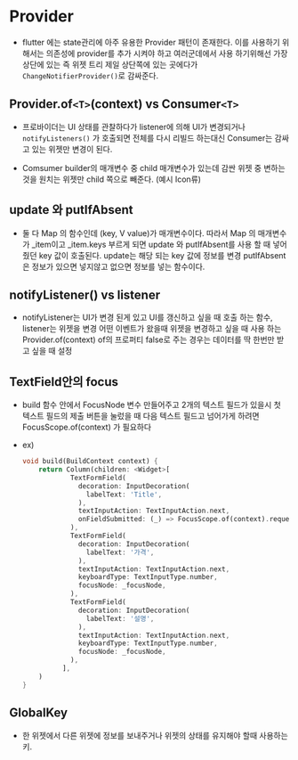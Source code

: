 # Provider
- flutter 에는 state관리에 아주 유용한 Provider 패턴이 존재한다. 이를 사용하기 위해서는 의존성에 provider를 추가 시켜야 하고 여러군데에서 사용 하기위해선 가장 상단에 있는 즉 위젯 트리 제일 상단쪽에 있는 곳에다가 `ChangeNotifierProvider()`로 감싸준다.

## Provider.of`<T>`(context) vs Consumer`<T>`
- 프로바이더는 UI 상태를 관찰하다가 listener에 의해 UI가 변경되거나 `notifyListeners()` 가 호출되면 전체를 다시 리빌드 하는대신 Consumer는 감싸고 있는 위젯만 변경이 된다.
  
- Comsumer builder의 매개변수 중 child 매개변수가 있는데 감싼 위젯 중 변하는것을 원치는 위젯만 child 쪽으로 빼준다. (예시 Icon류)

## update 와 putIfAbsent
- 둘 다 Map 의 함수인데 (key, V value)가 매개변수이다. 따라서 Map 의 매개변수가 _item이고 _item.keys 부르게 되면 update 와 putIfAbsent를 사용 할 때 넣어줬던 key 값이 호출된다. update는 해당 되는 key 값에 정보를 변경 putIfAbsent은 정보가 있으면 넣지않고 없으면 정보를 넣는 함수이다.

## notifyListener() vs listener
- notifyListener는 UI가 변경 된게 있고 UI를 갱신하고 싶을 때 호출 하는 함수, listener는 위젯을 변경 어떤 이벤트가 왔을때 위젯을 변경하고 싶을 때 사용 하는 Provider.of(context) of의 프로퍼티 false로 주는 경우는 데이터를 딱 한번만 받고 싶을 때 설정

## TextField안의 focus
- build 함수 안에서 FocusNode 변수 만들어주고 2개의 텍스트 필드가 있을시 첫 텍스트 필드의 제출 버튼을 눌렀을 때 다음 텍스트 필드고 넘어가게 하려면 FocusScope.of(context) 가 필요하다

- ex)
  ``` Dart
  void build(BuildContext context) {
      return Column(children: <Widget>[
              TextFormField(
                decoration: InputDecoration(
                  labelText: 'Title',
                ),
                textInputAction: TextInputAction.next,
                onFieldSubmitted: (_) => FocusScope.of(context).requestFocus(_focusNode),
              ),
              TextFormField(
                decoration: InputDecoration(
                  labelText: '가격',
                ),
                textInputAction: TextInputAction.next,
                keyboardType: TextInputType.number,
                focusNode: _focusNode,
              ),
              TextFormField(
                decoration: InputDecoration(
                  labelText: '설명',
                ),
                textInputAction: TextInputAction.next,
                keyboardType: TextInputType.number,
                focusNode: _focusNode,
              ),
            ],
      )
  }
## GlobalKey
- 한 위젯에서 다른 위젯에 정보를 보내주거나 위젯의 상태를 유지해야 할때 사용하는 키.